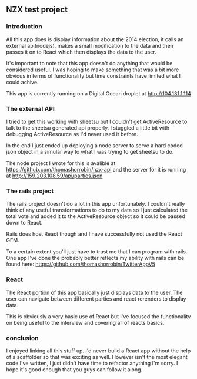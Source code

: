 ## NZX test project

### Introduction

All this app does is display information about the 2014 election, it calls an external api(nodejs), makes a small modification to the data and then passes it on to React which then displays the data to the user.

It's important to note that this app doesn't do anything that would be considered useful. I was hoping to make something that was a bit more obvious in terms of functionality but time constraints have limited what I could achive.

This app is currently running on a Digital Ocean droplet at http://104.131.1.114

### The external API

I tried to get this working with sheetsu but I couldn't get ActiveResource to talk to the sheetsu generated api properly. I stuggled a little bit with debugging ActiveResource as I'd never used it before.

In the end I just ended up deploying a node server to serve a hard coded json object in a simular way to what I was trying to get sheetsu to do.

The node project I wrote for this is avalible at https://github.com/thomashorrobin/nzx-api and the server for it is running at http://159.203.108.59/api/parties.json

### The rails project

The rails project doesn't do a lot in this app unfortunately. I couldn't really think of any useful transformations to do to my data so I just calculated the total vote and added it to the ActiveResource object so it could be passed down to React.

Rails does host React though and I have successfully not used the React GEM.

To a certain extent you'll just have to trust me that I can program with rails. One app I've done the probably better reflects my ability with rails can be found here: https://github.com/thomashorrobin/TwitterAppV5 

### React

The React portion of this app basically just displays data to the user. The user can navigate between different parties and react rerenders to display data.

This is obviously a very basic use of React but I've focused the functionality on being useful to the interview and covering all of reacts basics.


### conclusion

I enjoyed linking all this stuff up. I'd never build a React app without the help of a scaffolder so that was exciting as well. However isn't the most elegant code I've written, I just didn't have time to refactor anything I'm sorry. I hope it's good enough that you guys can follow it along.
